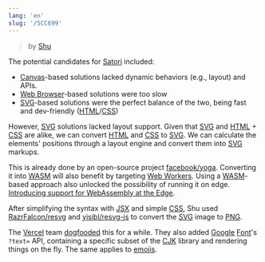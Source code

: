 ```yaml
---
lang: 'en'
slug: '/5CC699'
---
```


> by [Shu](https://twitter.com/shuding_/status/1579607964549513217)

The potential candidates for [Satori](./../.././docs/pages/Satori.md) included:

- [Canvas](./../.././docs/pages/Canvas%20%28HTML5%29.md)-based solutions lacked dynamic behaviors (e.g., layout) and APIs.
- [Web Browser](./../.././docs/pages/Web%20Browser.md)-based solutions were too slow
- [SVG](./../.././docs/pages/SVG.md)-based solutions were the perfect balance of the two, being fast and dev-friendly ([HTML](./../.././docs/pages/HTML.md)/[CSS](./../.././docs/pages/CSS.md))

However, [SVG](./../.././docs/pages/SVG.md) solutions lacked layout support.
Given that [SVG](./../.././docs/pages/SVG.md) and [HTML](./../.././docs/pages/HTML.md) + [CSS](./../.././docs/pages/CSS.md) are alike, we can convert [HTML](./../.././docs/pages/HTML.md) and [CSS](./../.././docs/pages/CSS.md) to [SVG](./../.././docs/pages/SVG.md).
We can calculate the elements' positions through a layout engine and convert them into [SVG](./../.././docs/pages/SVG.md) markups.

This is already done by an open-source project [facebook/yoga](https://github.com/facebook/yoga).
Converting it into [WASM](./../.././docs/pages/WebAssembly.md) will also benefit by targeting [Web Workers](./../.././docs/pages/Web%20Worker.md).
Using a [WASM](./../.././docs/pages/WebAssembly.md)-based approach also unlocked the possibility of running it on edge. [Introducing support for WebAssembly at the Edge](https://vercel.com/blog/introducing-support-for-webassembly-at-the-edge).

After simplifying the syntax with [JSX](./../.././docs/pages/JSX.md) and simple [CSS](./../.././docs/pages/CSS.md), Shu used [RazrFalcon/resvg](https://github.com/RazrFalcon/resvg) and [yisibl/resvg-js](https://github.com/yisibl/resvg-js) to convert the [SVG](./../.././docs/pages/SVG.md) image to [PNG](./../.././docs/pages/PNG.md).

The [Vercel](./../.././docs/pages/Vercel.md) team [dogfooded](./../.././docs/pages/Dogfooding.md) this for a while.
They also added [Google](./../.././docs/pages/Google.md) [Font](./../.././docs/pages/Font.md)'s `?text=` API, containing a specific subset of the [CJK](./../.././docs/pages/CJK.md) library and rendering things on the fly.
The same applies to [emojis](./../.././docs/pages/Emojis.md).

<head>
  <html lang="en-US"/>
</head>
